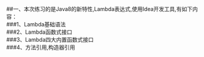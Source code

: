 ##一、本次练习的是Java8的新特性,Lambda表达式,使用Idea开发工具,有如下内容：<br/>
###1、Lambda基础语法<br/>
###2、Lambda函数式接口<br/>
###3、Lambda四大内置函数式接口<br/>
###4、方法引用,构造器引用
  
